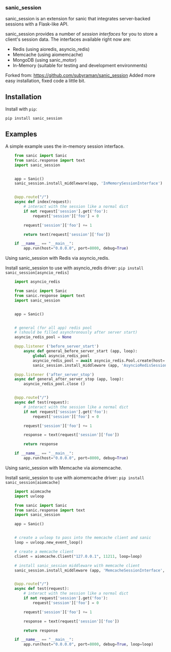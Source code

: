 ### sanic_session

sanic_session is an extension for sanic that integrates server-backed sessions with a Flask-like API.

sanic_session provides a number of *session interfaces* for you to store a client's session data. The interfaces available right now are:

* Redis (using aioredis, asyncio_redis)
* Memcache (using aiomemcache)
* MongoDB (using sanic_motor)
* In-Memory (suitable for testing and development environments)

Forked from: https://github.com/subyraman/sanic_session
Added more easy installation, fixed code a little bit.

## Installation

Install with `pip`:

`pip install sanic_session`

## Examples

A simple example uses the in-memory session interface.


```python
    from sanic import Sanic
    from sanic.response import text
    import sanic_session


    app = Sanic()
    sanic_session.install_middleware(app, 'InMemorySessionInterface')


    @app.route("/")
    async def index(request):
        # interact with the session like a normal dict
        if not request['session'].get('foo'):
            request['session']['foo'] = 0

        request['session']['foo'] += 1

        return text(request['session']['foo'])

    if __name__ == "__main__":
        app.run(host="0.0.0.0", port=8000, debug=True)
```

Using sanic_session with Redis via asyncio_redis.

Install sanic_session to use with asyncio_redis driver: `pip install sanic_session[asyncio_redis]`


```python
    import asyncio_redis

    from sanic import Sanic
    from sanic.response import text
    import sanic_session


    app = Sanic()


    # general (for all app) redis pool
    # (should be filled asynchronously after server start)
    asyncio_redis_pool = None

    @app.listener ('before_server_start')
        async def general_before_server_start (app, loop):
            global asyncio_redis_pool
            asyncio_redis_pool = await asyncio_redis.Pool.create(host='127.0.0.1', port=6379, poolsize=2)
            sanic_session.install_middleware (app, 'AsyncioRedisSessionInterface', asyncio_redis_pool)

    @app.listener ('after_server_stop')
    async def general_after_server_stop (app, loop):
        asyncio_redis_pool.close ()


    @app.route("/")
    async def test(request):
        # interact with the session like a normal dict
        if not request['session'].get('foo'):
            request['session']['foo'] = 0

        request['session']['foo'] += 1

        response = text(request['session']['foo'])

        return response

    if __name__ == "__main__":
        app.run(host="0.0.0.0", port=8000, debug=True)
```


Using sanic_session with Memcache via aiomemcache.

Install sanic_session to use with aiomemcache driver: `pip install sanic_session[aiomcache]`


```python
    import aiomcache
    import uvloop

    from sanic import Sanic
    from sanic.response import text
    import sanic_session

    app = Sanic()


    # create a uvloop to pass into the memcache client and sanic
    loop = uvloop.new_event_loop()

    # create a memcache client
    client = aiomcache.Client("127.0.0.1", 11211, loop=loop)

    # install sanic_session middleware with memcache client
    sanic_session.install_middleware (app, 'MemcacheSessionInterface', client)


    @app.route("/")
    async def test(request):
        # interact with the session like a normal dict
        if not request['session'].get('foo'):
            request['session']['foo'] = 0

        request['session']['foo'] += 1

        response = text(request['session']['foo'])

        return response

    if __name__ == "__main__":
        app.run(host="0.0.0.0", port=8000, debug=True, loop=loop)
```

